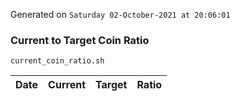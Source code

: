 Generated on `Saturday 02-October-2021 at 20:06:01`

### Current to Target Coin Ratio
`current_coin_ratio.sh`

Date|Current|Target|Ratio
---|---|---|---
